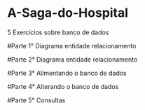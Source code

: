 # A-Saga-do-Hospital
5 Exercícios sobre banco de dados


#Parte 1° Diagrama entidade relacionamento

#Parte 2° Diagrama entidade relacionamento

#Parte 3° Alimentando o banco de dados

#Parte 4° Alterando o banco de dados

#Parte 5° Consultas

